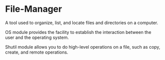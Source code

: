 # File-Manager
A tool used to organize, list, and locate files and directories on a computer.

OS module provides the facility to establish the interaction between the user and the operating system.

Shutil module allows you to do high-level operations on a file, such as copy, create, and remote operations.
